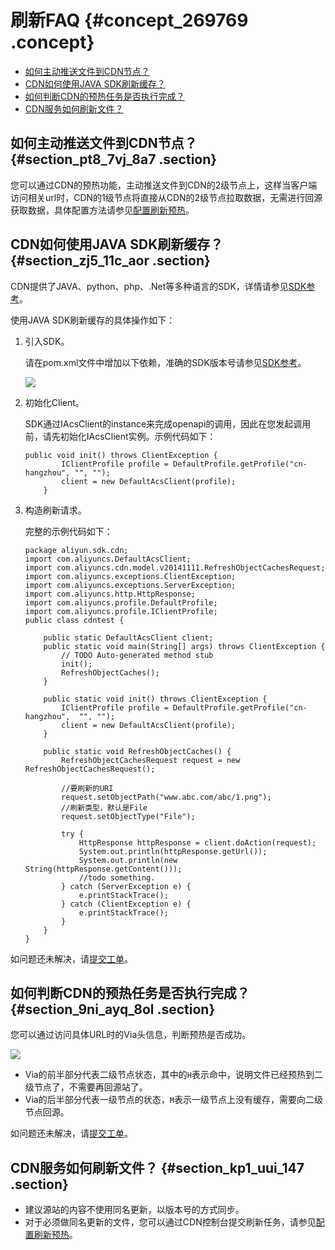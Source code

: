 # 刷新FAQ {#concept_269769 .concept}

-   [如何主动推送文件到CDN节点？](#section_pt8_7vj_8a7)
-   [CDN如何使用JAVA SDK刷新缓存？](#section_zj5_11c_aor)
-   [如何判断CDN的预热任务是否执行完成？](#section_9ni_ayq_8ol)
-   [CDN服务如何刷新文件？](#section_kp1_uui_147)

## 如何主动推送文件到CDN节点？ {#section_pt8_7vj_8a7 .section}

您可以通过CDN的预热功能，主动推送文件到CDN的2级节点上，这样当客户端访问相关url时，CDN的1级节点将直接从CDN的2级节点拉取数据，无需进行回源获取数据，具体配置方法请参见[配置刷新预热](intl.zh-CN/服务管理/刷新预热/配置刷新和预热.md#)。

## CDN如何使用JAVA SDK刷新缓存？ {#section_zj5_11c_aor .section}

CDN提供了JAVA、python、php、.Net等多种语言的SDK，详情请参见[SDK参考](../intl.zh-CN/SDK参考/SDK参考.md#)。

使用JAVA SDK刷新缓存的具体操作如下：

1.  引入SDK。

    请在pom.xml文件中增加以下依赖，准确的SDK版本号请参见[SDK参考](../intl.zh-CN/SDK参考/SDK参考.md#)。

    ![](http://static-aliyun-doc.oss-cn-hangzhou.aliyuncs.com/assets/img/222601/156655275047741_zh-CN.png)

2.  初始化Client。

    SDK通过IAcsClient的instance来完成openapi的调用，因此在您发起调用前，请先初始化IAcsClient实例。示例代码如下：

    ``` {#codeblock_mpe_ect_hdq}
    public void init() throws ClientException {
            IClientProfile profile = DefaultProfile.getProfile("cn-hangzhou", "", "");
            client = new DefaultAcsClient(profile);
        }
    ```

3.  构造刷新请求。

    完整的示例代码如下：

    ``` {#codeblock_5x2_633_xfm}
    package aliyun.sdk.cdn;
    import com.aliyuncs.DefaultAcsClient;
    import com.aliyuncs.cdn.model.v20141111.RefreshObjectCachesRequest;
    import com.aliyuncs.exceptions.ClientException;
    import com.aliyuncs.exceptions.ServerException;
    import com.aliyuncs.http.HttpResponse;
    import com.aliyuncs.profile.DefaultProfile;
    import com.aliyuncs.profile.IClientProfile;
    public class cdntest {
    
        public static DefaultAcsClient client;
        public static void main(String[] args) throws ClientException {
            // TODO Auto-generated method stub
            init();
            RefreshObjectCaches();
        }
    
        public static void init() throws ClientException {
            IClientProfile profile = DefaultProfile.getProfile("cn-hangzhou",  "", "");
            client = new DefaultAcsClient(profile);
        }
    
        public static void RefreshObjectCaches() {
            RefreshObjectCachesRequest request = new RefreshObjectCachesRequest();
    
            //要刷新的URI
            request.setObjectPath("www.abc.com/abc/1.png");
            //刷新类型，默认是File
            request.setObjectType("File");
    
            try {
                HttpResponse httpResponse = client.doAction(request);
                System.out.println(httpResponse.getUrl());
                System.out.println(new String(httpResponse.getContent()));
                //todo something.
            } catch (ServerException e) {
                e.printStackTrace();
            } catch (ClientException e) {
                e.printStackTrace();
            }
        }
    }
    ```


如问题还未解决，请[提交工单](https://selfservice.console.aliyun.com/ticket/createIndex)。

## 如何判断CDN的预热任务是否执行完成？ {#section_9ni_ayq_8ol .section}

您可以通过访问具体URL时的Via头信息，判断预热是否成功。

![](http://static-aliyun-doc.oss-cn-hangzhou.aliyuncs.com/assets/img/222601/156655275047744_zh-CN.png)

-   Via的前半部分代表二级节点状态，其中的`H`表示命中，说明文件已经预热到二级节点了，不需要再回源站了。
-   Via的后半部分代表一级节点的状态，`M`表示一级节点上没有缓存，需要向二级节点回源。

如问题还未解决，请[提交工单](https://selfservice.console.aliyun.com/ticket/createIndex)。

## CDN服务如何刷新文件？ {#section_kp1_uui_147 .section}

-   建议源站的内容不使用同名更新，以版本号的方式同步。
-   对于必须做同名更新的文件，您可以通过CDN控制台提交刷新任务，请参见[配置刷新预热](intl.zh-CN/服务管理/刷新预热/配置刷新和预热.md#)。

